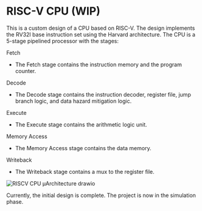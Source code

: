 # RISC-V CPU (WIP)

This is a custom design of a CPU based on RISC-V. The design implements the RV32I base instruction set using the Harvard architecture.
The CPU is a 5-stage pipelined processor with the stages: 

Fetch
- The Fetch stage contains the instruction memory and the program counter.

Decode
- The Decode stage contains the instruction decoder, register file, jump branch logic, and data hazard mitigation logic.

Execute
- The Execute stage contains the arithmetic logic unit.

Memory Access
- The Memory Access stage contains the data memory.

Writeback
- The Writeback stage contains a mux to the register file.

![RISCV CPU µArchitecture  drawio](https://github.com/user-attachments/assets/6a806403-03e5-4bf4-ac10-359d1ab195e3)


Currently, the initial design is complete. The project is now in the simulation phase.

